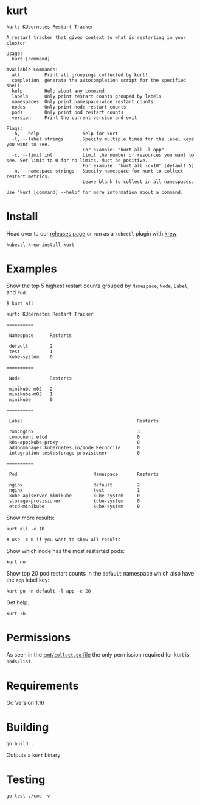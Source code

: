 # kurt
```
kurt: KUbernetes Restart Tracker

A restart tracker that gives context to what is restarting in your cluster

Usage:
  kurt [command]

Available Commands:
  all         Print all groupings collected by kurt!
  completion  generate the autocompletion script for the specified shell
  help        Help about any command
  labels      Only print restart counts grouped by labels
  namespaces  Only print namespace-wide restart counts
  nodes       Only print node restart counts
  pods        Only print pod restart counts
  version     Print the current version and exit

Flags:
  -h, --help                help for kurt
  -l, --label strings       Specify multiple times for the label keys you want to see.
                            For example: "kurt all -l app"
  -c, --limit int           Limit the number of resources you want to see. Set limit to 0 for no limits. Must be positive.
                            For example: "kurt all -c=10" (default 5)
  -n, --namespace strings   Specify namespace for kurt to collect restart metrics.
                            Leave blank to collect in all namespaces.

Use "kurt [command] --help" for more information about a command.
```

# Install
Head over to our [releases page](https://github.com/soraro/kurt/releases/latest) or run as a `kubectl` plugin with [krew](https://krew.sigs.k8s.io/)
```
kubectl krew install kurt
```

# Examples
Show the top 5 highest restart counts grouped by `Namespace`, `Node`, `Label`, and `Pod`:
```
$ kurt all

kurt: KUbernetes Restart Tracker

==========

 Namespace      Restarts

 default        2
 test           1
 kube-system    0

==========

 Node           Restarts

 minikube-m02   2
 minikube-m03   1
 minikube       0

==========

 Label                                          Restarts

 run:nginx                                      3
 component:etcd                                 0
 k8s-app:kube-proxy                             0
 addonmanager.kubernetes.io/mode:Reconcile      0
 integration-test:storage-provisioner           0

==========

 Pod                            Namespace       Restarts

 nginx                          default         2
 nginx                          test            1
 kube-apiserver-minikube        kube-system     0
 storage-provisioner            kube-system     0
 etcd-minikube                  kube-system     0
```

Show more results:
```
kurt all -c 10

# use -c 0 if you want to show all results
```

Show which node has the most restarted pods:
```
kurt no
```

Show top 20 pod restart counts in the `default` namespace which also have the `app` label key:
```
kurt po -n default -l app -c 20
```

Get help:
```
kurt -h
```

# Permissions
As seen in the [`cmd/collect.go` file](https://github.com/soraro/kurt/blob/main/cmd/collect.go) the only permission required for kurt is `pods/list`.

# Requirements
Go Version 1.16

# Building
```
go build .
```
Outputs a `kurt` binary

# Testing
```
go test ./cmd -v
```
